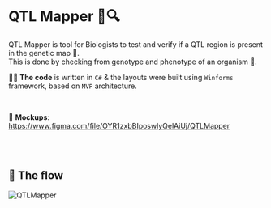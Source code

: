 #  QTL Mapper 🧬:mag:

QTL Mapper is tool for Biologists to test and verify if a QTL region is present in the genetic map :scroll:.<br/>
This is done by checking from genotype and phenotype of an organism :bug:\.

👨‍💻 **The code** is written in `C#` & the layouts were built using `Winforms` framework, based on `MVP` architecture.

<br/>

:balloon: **Mockups**: https://www.figma.com/file/OYR1zxbBIposwlyQelAiUj/QTLMapper

<br/><br/>
## 🧬 The flow 

![QTLMapper](https://user-images.githubusercontent.com/15849186/105042009-686eed00-5a6c-11eb-9727-94692f9767c6.png)
<br/>
